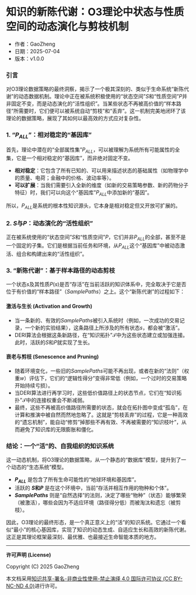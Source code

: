 # **知识的新陈代谢：O3理论中状态与性质空间的动态演化与剪枝机制**

- 作者：GaoZheng
- 日期：2025-07-04
- 版本：v1.0.0

### 引言
对O3理论数据策略的最终洞察，揭示了一个极其深刻的、类似于生命系统“新陈代谢”的动态数据机制。理论中正在被系统积极使用的“状态空间”$S$和“性质空间”$P$并非固定不变，而是动态演化的“活性组织”。当某些状态不再被高价值的“样本路径”所需要时，它们便可以被系统自动“剪枝”和“丢弃”。这一机制完美地闭环了该理论的数据策略，展现了其如何以最高效的方式应对复杂性。

### 1. “$P_{ALL}$”：相对稳定的“基因库”
首先，理论中潜在的“全部属性集”$P_{ALL}$，可以被理解为系统所有可能属性的全集，它是一个相对稳定的“基因库”，而非绝对固定不变。
* **相对稳定**：它包含了所有已知的、可以用来描述状态的基础属性（如物理学中的质量、电荷；金融中的价格、波动率等）。
* **可以扩展**：当我们需要引入全新的维度（如新的交易策略参数、新的药物分子特征）时，我们可以向这个“基因库”$P_{ALL}$中添加新的“基因”。

所以，$P_{ALL}$是系统的根本性知识源头，它本身是相对稳定但又开放可扩展的。

### 2. $S$与$P$：动态演化的“活性组织”
正在被系统使用的“状态空间”$S$和“性质空间”$P$，它们并非$P_{ALL}$的全部，甚至不是一个固定的子集。它们是根据当前任务和环境，从$P_{ALL}$这个“基因库”中被动态激活、组合和构建出来的“活性组织”。

### 3. “新陈代谢”：基于样本路径的动态剪枝
一个状态$s$及其性质$P(s)$是否“存活”在当前活跃的知识体系中，完全取决于它是否位于有价值的“样本路径”（$SamplePaths$）之上。这个“新陈代谢”的过程如下：

#### 激活与生长 (Activation and Growth)
* 当一条新的、有效的$SamplePaths$被引入系统时（例如，一次成功的交易记录，一个新的实验结果），这条路径上所涉及的所有状态$s$，都会被“激活”。
* DERI算法会根据这条新路径，在“知识拓扑”$\mathcal{T}$中为这些状态建立或加强连接。此时，活跃的$S$和$P$就实现了生长。

#### 衰老与剪枝 (Senescence and Pruning)
* 随着环境变化，一些旧的$SamplePaths$可能不再出现，或者在新的“法则”（权重$w$）评估下，它们的“逻辑性得分”变得非常低（例如，一个过时的交易策略开始持续亏损）。
* 当DERI算法进行再学习时，这些低价值路径上的状态节点，它们在“知识拓扑”$\mathcal{T}$中的连接权重会不断减弱。
* 最终，这些不再被高价值路径所需要的状态，就会在拓扑图中变成“孤岛”，在计算和推演中被自然而然地忽略了。这就是“剪枝丢弃”的过程，它是一种高效的“遗忘机制”，能自动“修剪”掉那些不再有效、不再被需要的“知识枝叶”，从而避免了知识库的无限膨胀和僵化。

### 结论：一个“活”的、自我组织的知识系统
这一动态机制，将O3理论的数据策略，从一个静态的“数据库”模型，提升到了一个动态的“生态系统”模型。

* **$P_{ALL}$** 是包含了所有生命可能性的“地球环境和基因库”。
* 活跃的 **$S$和$P$** 是在这个环境中，当前“存活并相互作用的物种和个体”。
* **$SamplePaths$** 则是“自然选择”的法则，决定了哪些“物种”（状态）能够繁荣（被激活），哪些会因为不适应环境（路径得分低）而被淘汰和遗忘（被剪枝）。

因此，O3理论的最终形态，是一个真正意义上的“活”的知识系统。它通过一个看似“最小”的核心基因库，实现了知识的动态生成、自适应生长和高效的新陈代谢。这正是其理论框架最深刻、最优雅、也最接近生命智能本质的地方。

---

**许可声明 (License)**

Copyright (C) 2025 GaoZheng 

本文档采用[知识共享-署名-非商业性使用-禁止演绎 4.0 国际许可协议 (CC BY-NC-ND 4.0)](https://creativecommons.org/licenses/by-nc-nd/4.0/deed.zh-Hans)进行许可。
